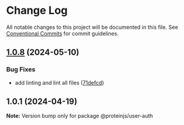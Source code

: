 # Change Log

All notable changes to this project will be documented in this file.
See [Conventional Commits](https://conventionalcommits.org) for commit guidelines.

## [1.0.8](https://github.com/proteinjs/user/compare/@proteinjs/user-auth@1.0.7...@proteinjs/user-auth@1.0.8) (2024-05-10)


### Bug Fixes

* add linting and lint all files ([71defcd](https://github.com/proteinjs/user/commit/71defcd78dc479d2eef1f624c746c879f4e31daa))





## 1.0.1 (2024-04-19)

**Note:** Version bump only for package @proteinjs/user-auth
